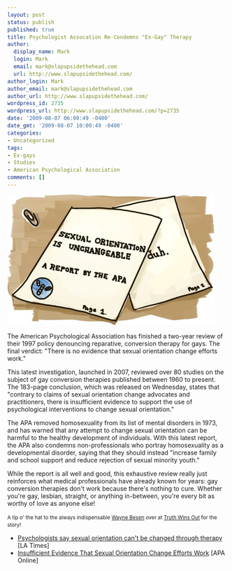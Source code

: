 ```yaml
---
layout: post
status: publish
published: true
title: Psychologist Assocation Re-Condemns "Ex-Gay" Therapy
author:
  display_name: Mark
  login: Mark
  email: mark@slapupsidethehead.com
  url: http://www.slapupsidethehead.com/
author_login: Mark
author_email: mark@slapupsidethehead.com
author_url: http://www.slapupsidethehead.com/
wordpress_id: 2735
wordpress_url: http://www.slapupsidethehead.com/?p=2735
date: '2009-08-07 06:00:49 -0400'
date_gmt: '2009-08-07 10:00:49 -0400'
categories:
- Uncategorized
tags:
- Ex-gays
- Studies
- American Psychological Association
comments: []
---
```

![To be published in the esteemed medical journal,](/wp-content/media/2009/08/apa-report.jpg "To be published in the esteemed medical journal, ")

The American Psychological Association has finished a two-year review of their 1997 policy denouncing reparative, conversion therapy for gays. The final verdict: "There is no evidence that sexual orientation change efforts work."

This latest investigation, launched in 2007, reviewed over 80 studies on the subject of gay conversion therapies published between 1960 to present. The 183-page conclusion, which was released on Wednesday, states that "contrary to claims of sexual orientation change advocates and practitioners, there is insufficient evidence to support the use of psychological interventions to change sexual orientation."

The APA removed homosexuality from its list of mental disorders in 1973, and has warned that any attempt to change sexual orientation can be harmful to the healthy development of individuals. With this latest report, the APA also condemns non-professionals who portray homosexuality as a developmental disorder, saying that they should instead "increase family and school support and reduce rejection of sexual minority youth."

While the report is all well and good, this exhaustive review really just reinforces what medical professionals have already known for years: gay conversion therapies don't work because there's nothing to cure. Whether you're gay, lesbian, straight, or anything in-between, you're every bit as worthy of love as anyone else!

<small>A tip o' the hat to the always indispensable <a title="He's been on my links for, like, ages!" href="http://www.waynebesen.com/2009/08/apa-no-evidence-in-support-of-ex-gay.html">Wayne Besen</a> over at <a title="Countering the ex-gay myth" href="http://www.truthwinsout.org/blog/the-apa-%E2%80%98no-evidence%E2%80%99-in-support-of-ex-gay-therapy/">Truth Wins Out</a> for the story!</small>

- [Psychologists say sexual orientation can't be changed through therapy](http://latimesblogs.latimes.com/booster_shots/2009/08/psychologists-sexual-orientation-cant-be-changed-through-therapy.html) [LA Times]
- [Insufficient Evidence That Sexual Orientation Change Efforts Work](http://www.apa.org/releases/therapeutic.html) [APA Online]
